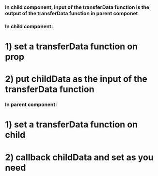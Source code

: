 ### In child component, input of the transferData function is the output of the transferData function in parent componet

### In child component:

# 1) set a transferData function on prop

# 2) put childData as the input of the transferData function


### In parent component:
# 1) set a transferData function on child
# 2) callback childData and set as you need
